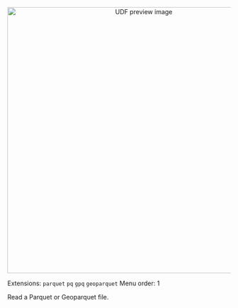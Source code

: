 <!--fused:pin=99-->
<!--fused:preview-->
<p align="center"><img src="https://fused-magic.s3.us-west-2.amazonaws.com/thumbnails/udf_cards/pd_parquet.png" width="600" alt="UDF preview image"></p>

<!--fused:filePreview-->
Extensions: `parquet` `pq` `gpq` `geoparquet`
Menu order: 1

<!--fused:readme-->
Read a Parquet or Geoparquet file.
